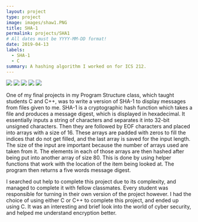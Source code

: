 ```yaml
---
layout: project
type: project
image: images/shaw1.PNG
title: SHA-1
permalink: projects/SHA1
# All dates must be YYYY-MM-DD format!
date: 2019-04-13
labels:
  - SHA-1
  - C
summary: A hashing algorithm I worked on for ICS 212.
---
```


<img class="ui image" src="{{ site.baseurl }}/images/sha11.jpg">
<img class="ui image" src="{{ site.baseurl }}/images/sha12.jpg">
<img class="ui image" src="{{ site.baseurl }}/images/sha13.jpg">
<img class="ui image" src="{{ site.baseurl }}/images/sha14.jpg">
<img class="ui image" src="{{ site.baseurl }}/images/sha15.jpg">

One of my final projects in my Program Structure class, which taught students C and C++, was to write a version of SHA-1 to display messages from files given to me. SHA-1 is a cryptographic hash function which takes a file and produces a message digest, which is displayed in hexadecimal. It essentially inputs a string of characters and separates it into 32-bit unsigned characters. Then they are followed by EOF characters and placed into arrays with a size of 16. These arrays are padded with zeros to fill the indices that do not get filled, and the last array is saved for the input length. The size of the input are important because the number of arrays used are taken from it. The elements in each of those arrays are then hashed after being put into another array of size 80. This is done by using helper functions that work with the location of the item being looked at. The program then returns a five words message digest. 

I searched out help to complete this project due to its complexity, and managed to complete it with fellow classmates. Every student was responsible for turning in their own version of the project however. I had the choice of using either C or C++ to complete this project, and ended up using C. It was an interesting and brief look into the world of cyber security, and helped me understand encryption better. 
